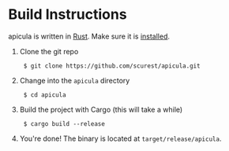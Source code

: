 # Build Instructions

apicula is written in [Rust](https://www.rust-lang.org/). Make sure it is
[installed](https://www.rust-lang.org/en-US/install.html).

1. Clone the git repo

        $ git clone https://github.com/scurest/apicula.git

3. Change into the `apicula` directory

        $ cd apicula

3. Build the project with Cargo (this will take a while)

        $ cargo build --release

4. You're done! The binary is located at `target/release/apicula`.
